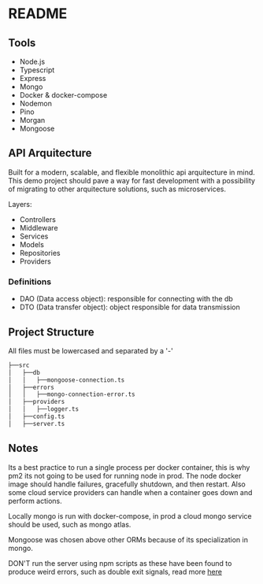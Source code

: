 # README

## Tools

- Node.js
- Typescript
- Express
- Mongo
- Docker & docker-compose
- Nodemon
- Pino
- Morgan
- Mongoose

## API Arquitecture

Built for a modern, scalable, and flexible monolithic api arquitecture in mind. This demo project should pave a way for fast development with a possibility of migrating to other arquitecture solutions, such as microservices.

Layers:

- Controllers
- Middleware
- Services
- Models
- Repositories
- Providers

### Definitions

- DAO (Data access object): responsible for connecting with the db
- DTO (Data transfer object): object responsible for data transmission

## Project Structure

All files must be lowercased and separated by a '-'

```bash
├──src
│   ├──db
│   │   ├──mongoose-connection.ts
│   ├──errors
│   │   ├──mongo-connection-error.ts
│   ├──providers
│   │   ├──logger.ts
│   ├──config.ts
│   ├──server.ts
```

## Notes

Its a best practice to run a single process per docker container, this is why pm2 its not going to be used for running node in prod. The node docker image should handle failures, gracefully shutdown, and then restart. Also some cloud service providers can handle when a container goes down and perform actions.

Locally mongo is run with docker-compose, in prod a cloud mongo service should be used, such as mongo atlas.

Mongoose was chosen above other ORMs because of its specialization in mongo.

DON'T run the server using npm scripts as these have been found to produce weird errors, such as double exit signals, read more [here](https://lisk.com/blog/development/why-we-stopped-using-npm-start-child-processes)
